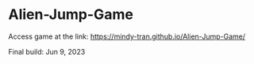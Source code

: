 # Alien-Jump-Game

Access game at the link:
https://mindy-tran.github.io/Alien-Jump-Game/

Final build: Jun 9, 2023
